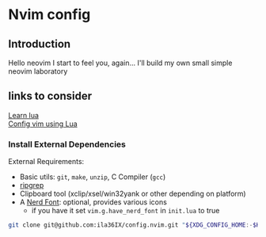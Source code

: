 # Nvim config

## Introduction

Hello neovim I start to feel you, again...
I'll build my own small simple neovim laboratory

## links to consider
[Learn lua](https://learnxinyminutes.com/lua/)  
[Config vim using Lua](https://learnxinyminutes.com/lua/)

### Install External Dependencies

External Requirements:
- Basic utils: `git`, `make`, `unzip`, C Compiler (`gcc`)
- [ripgrep](https://github.com/BurntSushi/ripgrep#installation)
- Clipboard tool (xclip/xsel/win32yank or other depending on platform)
- A [Nerd Font](https://www.nerdfonts.com/): optional, provides various icons
  - if you have it set `vim.g.have_nerd_font` in `init.lua` to true

```sh
git clone git@github.com:ila36IX/config.nvim.git "${XDG_CONFIG_HOME:-$HOME/.config}"/nvim
```
